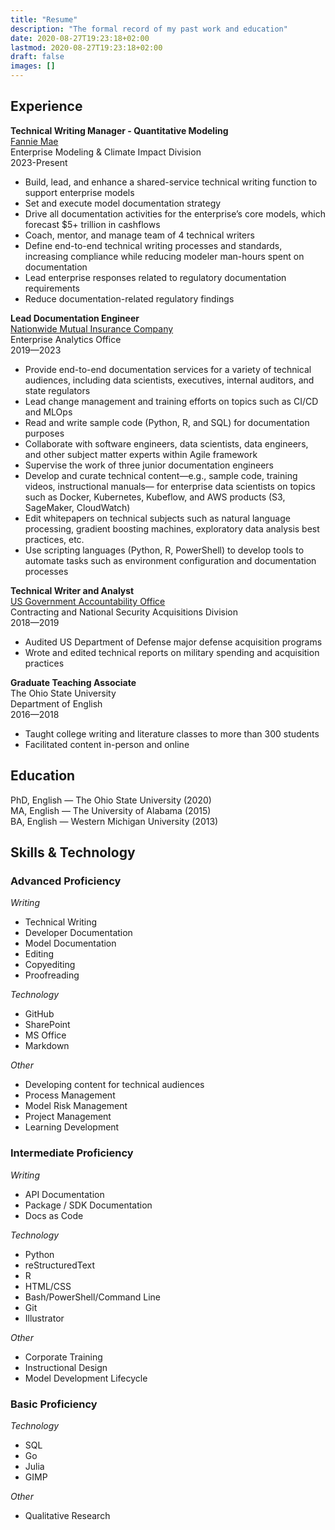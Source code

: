 ```yaml
---
title: "Resume"
description: "The formal record of my past work and education"
date: 2020-08-27T19:23:18+02:00
lastmod: 2020-08-27T19:23:18+02:00
draft: false
images: []
---
```


## Experience

**Technical Writing Manager - Quantitative Modeling**<br>
[Fannie Mae](https://www.fanniemae.com/about-us/who-we-are)<br>
Enterprise Modeling & Climate Impact Division<br>
2023-Present

- Build, lead, and enhance a shared-service technical writing function to support enterprise models
- Set and execute model documentation strategy
- Drive all documentation activities for the enterprise’s core models, which forecast $5+ trillion in cashflows
- Coach, mentor, and manage team of 4 technical writers
- Define end-to-end technical writing processes and standards, increasing compliance while reducing modeler man-hours spent on documentation
- Lead enterprise responses related to regulatory documentation requirements
- Reduce documentation-related regulatory findings

**Lead Documentation Engineer**<br>
[Nationwide Mutual Insurance Company](https://www.nationwide.com/personal/about-us/)<br>
Enterprise Analytics Office<br>
2019—2023

- Provide end-to-end documentation services for a variety of technical audiences, including data scientists, executives, internal auditors, and state regulators
- Lead change management and training efforts on topics such as CI/CD and MLOps
- Read and write sample code (Python, R, and SQL) for documentation purposes
- Collaborate with software engineers, data scientists, data engineers, and other subject matter experts within Agile framework
- Supervise the work of three junior documentation engineers
- Develop and curate technical content—e.g., sample code, training videos, instructional manuals— for enterprise data scientists on topics such as Docker, Kubernetes, Kubeflow, and AWS products (S3, SageMaker, CloudWatch)
- Edit whitepapers on technical subjects such as natural language processing, gradient boosting machines, exploratory data analysis best practices, etc.
- Use scripting languages (Python, R, PowerShell) to develop tools to automate tasks such as environment configuration and documentation processes

**Technical Writer and Analyst**<br>
[US Government Accountability Office](https://www.gao.gov/about/what-gao-does)<br>
Contracting and National Security Acquisitions Division<br>
2018—2019

- Audited US Department of Defense major defense acquisition programs
- Wrote and edited technical reports on military spending and acquisition practices


**Graduate Teaching Associate**<br>
The Ohio State University<br>
Department of English<br>
2016—2018

- Taught college writing and literature classes to more than 300 students
- Facilitated content in-person and online

## Education 

PhD, English — The Ohio State University (2020)<br>
MA, English — The University of Alabama (2015)<br>
BA, English — Western Michigan University (2013)

## Skills & Technology

### Advanced Proficiency

*Writing*

- Technical Writing
- Developer Documentation
- Model Documentation
- Editing
- Copyediting
- Proofreading

*Technology*

- GitHub
- SharePoint
- MS Office
- Markdown

*Other*

- Developing content for technical audiences
- Process Management
- Model Risk Management
- Project Management
- Learning Development

### Intermediate Proficiency

*Writing*

- API Documentation
- Package / SDK Documentation
- Docs as Code

*Technology*

- Python
- reStructuredText
- R
- HTML/CSS
- Bash/PowerShell/Command Line
- Git
- Illustrator

*Other*

- Corporate Training
- Instructional Design
- Model Development Lifecycle

### Basic Proficiency

*Technology*

- SQL
- Go
- Julia
- GIMP

*Other*

- Qualitative Research
